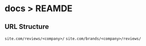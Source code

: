 # docs > REAMDE

## URL Structure

`site.com/reviews/<company>/`
`site.com/brands/<company>/reviews/`

